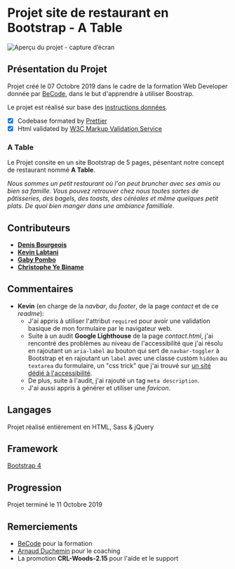 # Projet site de restaurant en Bootstrap - **A Table**

![Aperçu du projet - capture d’écran](/project.png)

## Présentation du Projet

Projet créé le 07 Octobre 2019 dans le cadre de la formation Web Developer donnée par [BeCode](https://www.becode.org/), dans le but d'apprendre à utiliser Boostrap.

Le projet est réalisé sur base des [instructions données](https://github.com/becodeorg/CRL-Woods-2.15/blob/master/Projects/BootstrapProject/projet.md).

- [x] Codebase formated by [Prettier](https://prettier.io/)
- [x] Html validated by [W3C Markup Validation Service](https://validator.w3.org)

### **A Table**

Le Projet consite en un site Bootstrap de 5 pages, pésentant notre concept de restaurant nommé **A Table**.

_Nous sommes un petit restaurant où l'on peut bruncher avec ses amis ou bien sa famille.
Vous pouvez retrouver chez nous toutes sortes de pâtisseries, des bagels, des toasts, des céréales et même quelques petit plats. De quoi bien manger dans une ambiance familliale_.

## Contributeurs

- [**Denis Bourgeois**](https://github.com/Debourgeo)
- [**Kevin Labtani**](https://github.com/kevin-labtani)
- [**Gaby Pombo**](https://github.com/Gabypml)
- [**Christophe Ye Biname**](https://github.com/christophe-ye-biname)

## Commentaires

- **Kevin** (en charge de la _navbar_, du _footer_, de la page _contact_ et de ce _readme_):
  - J'ai appris à utiliser l'attribut `required` pour avoir une validation basique de mon formulaire par le navigateur web.
  - Suite à un audit **Google Lighthouse** de la page _contact.html_, j'ai rencontré des problèmes au niveau de l'accessibilité que j'ai résolu en rajoutant un `aria-label` au bouton qui sert de `navbar-toggler` à Bootstrap et en rajoutant un `label` avec une classe custom `hidden` au `textarea` du formulaire, un "css trick" que j'ai trouvé sur [un sité dédié à l'accessibilité](https://webaim.org/techniques/css/invisiblecontent/).
  - De plus, suite à l'audit, j'ai rajouté un tag `meta description`.
  - J'ai aussi appris à générer et utiliser une _favicon_.

## Langages

Projet réalisé entièrement en HTML, Sass & jQuery

## Framework

[Bootstrap 4](https://getbootstrap.com/)

## Progression

Projet terminé le 11 Octobre 2019

## Remerciements

- [BeCode](https://www.becode.org/) pour la formation
- [Arnaud Duchemin](https://github.com/Cervant3s) pour le coaching
- La promotion **CRL-Woods-2.15** pour l'aide et le support
